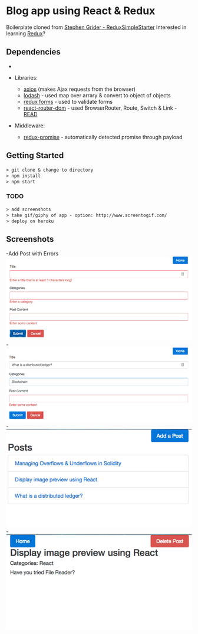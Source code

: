# Blog app using React & Redux

Boilerplate cloned from [Stephen Grider - ReduxSimpleStarter](https://github.com/StephenGrider/ReduxSimpleStarter.git)
Interested in learning [Redux](https://www.udemy.com/react-redux/)?

## Dependencies
- 

- Libraries:
  - [axios](https://github.com/axios/axios) (makes Ajax requests from the browser)
  - [lodash](https://lodash.com/) - used map over arrary & convert to object of objects
  - [redux forms](https://redux-form.com/7.3.0/) - used to validate forms
  - [react-router-dom](https://www.npmjs.com/package/react-router-dom) - used BrowserRouter, Route, Switch & Link - [READ](https://reacttraining.com/react-router/core/api/Switch)

- Middleware: 
  - [redux-promise](https://www.npmjs.com/package/redux-promise) - automatically detected promise through payload

## Getting Started

```
> git clone & change to directory
> npm install
> npm start
```

### TODO

```
> add screenshots
> take gif/giphy of app - option: http://www.screentogif.com/
> deploy on heroku
```
## Screenshots

  -Add Post with Errors ![1 - Add Post with Errors](https://github.com/MeaganBlais/blogReactRedux/blob/master/images/1-AddPost-errors.png)
  -![2 - Add Post](https://github.com/MeaganBlais/blogReactRedux/blob/master/images/2-AddPost.png)
  -![3 - Home](https://github.com/MeaganBlais/blogReactRedux/blob/master/images/3-home.png)
  -![4 - View Post](https://github.com/MeaganBlais/blogReactRedux/blob/master/images/4-ViewPost.png)